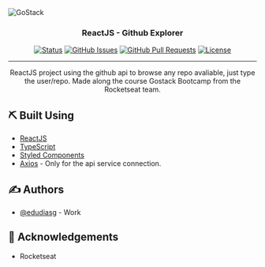<img alt="GoStack" src="https://storage.googleapis.com/golden-wind/bootcamp-gostack/header-desafios-new.png" />

<h3 align="center">ReactJS - Github Explorer</h3>

<div align="center">

[![Status](https://img.shields.io/badge/status-active-success.svg)]()
[![GitHub Issues](https://img.shields.io/github/issues/kylelobo/The-Documentation-Compendium.svg)](https://github.com/edudiasg/challenge5-nodejs-typescript/issues)
[![GitHub Pull Requests](https://img.shields.io/github/issues-pr/kylelobo/The-Documentation-Compendium.svg)](https://github.com/edudiasg/challenge5-nodejs-typescript/pulls)
[![License](https://img.shields.io/badge/license-MIT-blue.svg)](/LICENSE)

</div>

---

<p align="center"> ReactJS project using the github api to browse any repo avaliable, just type the user/repo. Made along the course Gostack Bootcamp from the Rocketseat team.
    <br>
</p>

## ⛏️ Built Using <a name = "built_using"></a>
- [ReactJS](https://reactjs.org)
- [TypeScript](https://www.typescriptlang.org/)
- [Styled Components](https://styled-components.com)
- [Axios](https://github.com/axios/axios) - Only for the api service connection.

## ✍️ Authors <a name = "authors"></a>

- [@edudiasg](https://github.com/edudiasg) - Work

## 🎉 Acknowledgements <a name = "acknowledgement"></a>

- Rocketseat
